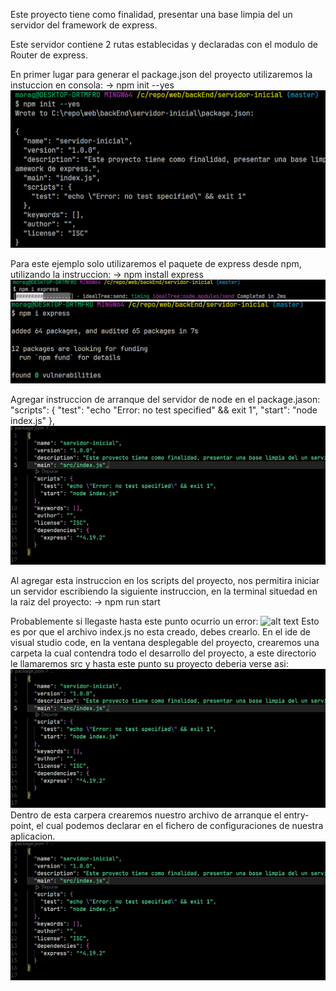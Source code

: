 Este proyecto tiene como finalidad, presentar una base limpia del un servidor del
framework de express.

Este servidor contiene 2 rutas establecidas y declaradas con el modulo de Router de express.

En primer lugar para generar el package.json del proyecto utilizaremos la instuccion en consola:
-> npm init --yes
![alt text](img/image.png)

Para este ejemplo solo utilizaremos el paquete de express desde npm,
utilizando la instruccion:
-> npm install express
![alt text](img/image-1.png)
![alt text](img/image-2.png)

Agregar instruccion de arranque del servidor de node en el package.jason:
"scripts": {
    "test": "echo \"Error: no test specified\" && exit 1",
    "start": "node index.js"
},
![alt text](image.png)

Al agregar esta instruccion en los scripts del proyecto, nos permitira
iniciar un servidor escribiendo la siguiente instruccion, en la terminal
situedad en la raiz del proyecto:
-> npm run start

Probablemente si llegaste hasta este punto ocurrio un error:
![alt text](image-1.png)
Esto es por que el archivo index.js no esta creado, debes crearlo.
En el ide de visual studio code, en la ventana desplegable del proyecto,
crearemos una carpeta la cual contendra todo el desarrollo del proyecto,
a este directorio le llamaremos src y hasta este punto su proyecto deberia verse
asi:
![alt text](image.png)
Dentro de esta carpera crearemos nuestro archivo de arranque el entry-point,
el cual podemos declarar en el fichero de configuraciones de nuestra aplicacion.
![alt text](image.png)
